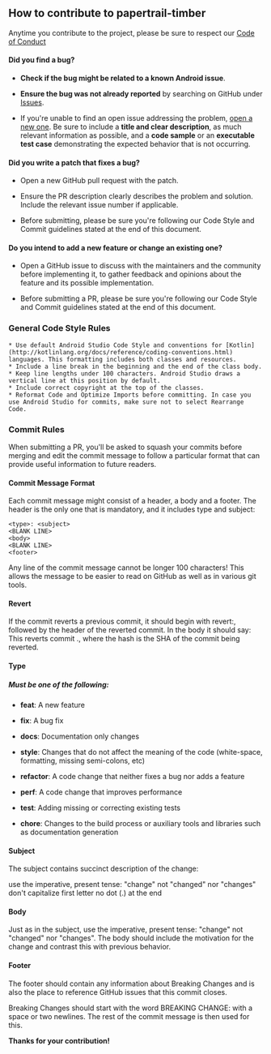 ## How to contribute to papertrail-timber

Anytime you contribute to the project, please be sure to respect our [Code of Conduct](https://github.com/jdsingh/papertrail-timber/blob/master/CODE_OF_CONDUCT.md)

#### **Did you find a bug?**

* **Check if the bug might be related to a known Android issue**.

* **Ensure the bug was not already reported** by searching on GitHub under [Issues](https://github.com/jdsingh/papertrail-timber/issues).

* If you're unable to find an open issue addressing the problem, [open a new one](https://github.com/jdsingh/papertrail-timber/issues/new). Be sure to include a **title and clear description**, as much relevant information as possible, and a **code sample** or an **executable test case** demonstrating the expected behavior that is not occurring.

#### **Did you write a patch that fixes a bug?**

* Open a new GitHub pull request with the patch.

* Ensure the PR description clearly describes the problem and solution. Include the relevant issue number if applicable.

* Before submitting, please be sure you're following our Code Style and Commit guidelines stated at the end of this document.

#### **Do you intend to add a new feature or change an existing one?**

* Open a GitHub issue to discuss with the maintainers and the community before implementing it, to gather feedback and opinions about the feature and its possible implementation.

* Before submitting a PR, please be sure you're following our Code Style and Commit guidelines stated at the end of this document.

### General Code Style Rules

    * Use default Android Studio Code Style and conventions for [Kotlin](http://kotlinlang.org/docs/reference/coding-conventions.html) languages. This formatting includes both classes and resources.
    * Include a line break in the beginning and the end of the class body.
    * Keep line lengths under 100 characters. Android Studio draws a vertical line at this position by default.
    * Include correct copyright at the top of the classes.
    * Reformat Code and Optimize Imports before committing. In case you use Android Studio for commits, make sure not to select Rearrange Code.

### Commit Rules

When submitting a PR, you'll be asked to squash your commits before merging and edit the commit message to follow a particular format that can provide useful information to future readers.

#### Commit Message Format

Each commit message might consist of a header, a body and a footer. The header is the only one that is mandatory, and it includes type and subject:

```
<type>: <subject>
<BLANK LINE>
<body>
<BLANK LINE>
<footer>
```

Any line of the commit message cannot be longer 100 characters! This allows the message to be easier to read on GitHub as well as in various git tools.

#### Revert

If the commit reverts a previous commit, it should begin with revert:, followed by the header of the reverted commit. In the body it should say: This reverts commit <hash>., where the hash is the SHA of the commit being reverted.

#### Type

##### Must be one of the following:

* **feat**: A new feature

* **fix**: A bug fix

* **docs**: Documentation only changes

* **style**: Changes that do not affect the meaning of the code (white-space, formatting, missing semi-colons, etc)

* **refactor**: A code change that neither fixes a bug nor adds a feature

* **perf**: A code change that improves performance

* **test**: Adding missing or correcting existing tests

* **chore**: Changes to the build process or auxiliary tools and libraries such as documentation generation

#### Subject

The subject contains succinct description of the change:

use the imperative, present tense: "change" not "changed" nor "changes"
don't capitalize first letter
no dot (.) at the end

#### Body

Just as in the subject, use the imperative, present tense: "change" not "changed" nor "changes". The body should include the motivation for the change and contrast this with previous behavior.

#### Footer

The footer should contain any information about Breaking Changes and is also the place to reference GitHub issues that this commit closes.

Breaking Changes should start with the word BREAKING CHANGE: with a space or two newlines. The rest of the commit message is then used for this.

**Thanks for your contribution!**
